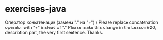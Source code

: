 # exercises-java
Оператор конкатенации (замена "." на "+") / Please replace concatenation operator with "+" instead of "."
Please make this change in the Lesson #26, description part, the very first sentence. Thanks.
